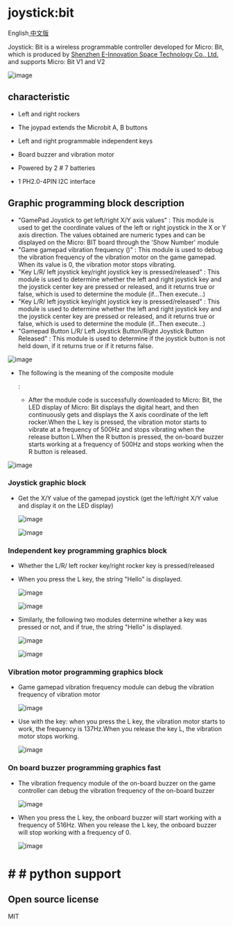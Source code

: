 # joystick:bit
English[ 中文版](README_zh.md)

Joystick: Bit is a wireless programmable controller developed for Micro: Bit, which is produced by [Shenzhen E-Innovation Space Technology Co., Ltd.](www.emakefun.com) and supports Micro: Bit V1 and V2

![image](imgs/61.jpg)

## characteristic

- Left and right rockers

- The joypad extends the Microbit A, B buttons

- Left and right programmable independent keys

- Board buzzer and vibration motor

- Powered by 2 # 7 batteries

- 1 PH2.0-4PIN I2C interface

  
  
  

## Graphic programming block description

   - "GamePad Joystick to get left/right X/Y axis values" : This module is used to get the coordinate values of the left or right joystick in the X or Y axis direction. The values obtained are numeric types and can be displayed on the Micro: BIT board through the 'Show Number' module
   - "Game gamepad vibration frequency ()" : This module is used to debug the vibration frequency of the vibration motor on the game gamepad. When its value is 0, the vibration motor stops vibrating.
   - "Key L/R/ left joystick key/right joystick key is pressed/released" : This module is used to determine whether the left and right joystick key and the joystick center key are pressed or released, and it returns true or false, which is used to determine the module (if...Then execute...)
   - "Key L/R/ left joystick key/right joystick key is pressed/released" : This module is used to determine whether the left and right joystick key and the joystick center key are pressed or released, and it returns true or false, which is used to determine the module (if...Then execute...)
   - "Gamepad Button L/R/ Left Joystick Button/Right Joystick Button Released" : This module is used to determine if the joystick button is not held down, if it returns true or if it returns false.

   ![image](imgs/66.jpg)

   - The following is the meaning of the composite module
     
     :
     
     - After the module code is successfully downloaded to Micro: Bit, the LED display of Micro: Bit displays the digital heart, and then continuously gets and displays the X axis coordinate of the left rocker.When the L key is pressed, the vibration motor starts to vibrate at a frequency of 500Hz and stops vibrating when the release button L.When the R button is pressed, the on-board buzzer starts working at a frequency of 500Hz and stops working when the R button is released.

   ![image](imgs/60.jpg)

###  Joystick graphic block

- Get the X/Y value of the gamepad joystick (get the left/right X/Y value and display it on the LED display)

   ![image](imgs/56.jpg)

   ![image](imgs/69.jpg)

### Independent key programming graphics block

- Whether the L/R/ left rocker key/right rocker key is pressed/released
- When you press the L key, the string "Hello" is displayed.

   ![image](imgs/56.jpg)

   ![image](imgs/52.jpg)

- Similarly, the following two modules determine whether a key was pressed or not, and if true, the string "Hello" is displayed.

   ![image](imgs/58.jpg)

   ![image](imgs/54.jpg)

### Vibration motor programming graphics block

- Game gamepad vibration frequency module can debug the vibration frequency of vibration motor

   ![image](imgs/57.jpg)

- Use with the key: when you press the L key, the vibration motor starts to work, the frequency is 137Hz.When you release the key L, the vibration motor stops working.

   ![image](imgs/59.jpg)

###  On board buzzer programming graphics fast

- The vibration frequency module of the on-board buzzer on the game controller can debug the vibration frequency of the on-board buzzer

   ![image](imgs/53.jpg)

- When you press the L key, the onboard buzzer will start working with a frequency of 516Hz. When you release the L key, the onboard buzzer will stop working with a frequency of 0.

  ![image](imgs/55.jpg)

# # # python support

## Open source license
MIT
